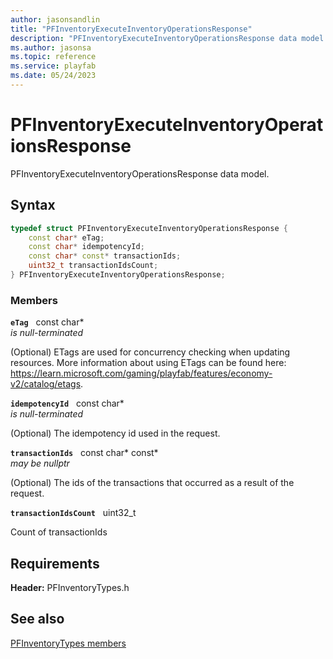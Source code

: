 ```yaml
---
author: jasonsandlin
title: "PFInventoryExecuteInventoryOperationsResponse"
description: "PFInventoryExecuteInventoryOperationsResponse data model."
ms.author: jasonsa
ms.topic: reference
ms.service: playfab
ms.date: 05/24/2023
---
```


# PFInventoryExecuteInventoryOperationsResponse  

PFInventoryExecuteInventoryOperationsResponse data model.  

## Syntax  
  
```cpp
typedef struct PFInventoryExecuteInventoryOperationsResponse {  
    const char* eTag;  
    const char* idempotencyId;  
    const char* const* transactionIds;  
    uint32_t transactionIdsCount;  
} PFInventoryExecuteInventoryOperationsResponse;  
```
  
### Members  
  
**`eTag`** &nbsp; const char*  
*is null-terminated*  
  
(Optional) ETags are used for concurrency checking when updating resources. More information about using ETags can be found here: https://learn.microsoft.com/gaming/playfab/features/economy-v2/catalog/etags.
  
**`idempotencyId`** &nbsp; const char*  
*is null-terminated*  
  
(Optional) The idempotency id used in the request.
  
**`transactionIds`** &nbsp; const char* const*  
*may be nullptr*  
  
(Optional) The ids of the transactions that occurred as a result of the request.
  
**`transactionIdsCount`** &nbsp; uint32_t  
  
Count of transactionIds
  
  
## Requirements  
  
**Header:** PFInventoryTypes.h
  
## See also  
[PFInventoryTypes members](../pfinventorytypes_members.md)  

  
  
